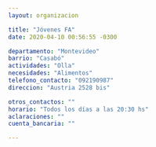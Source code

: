 ```yaml
---
layout: organizacion

title: "Jóvenes FA"
date: 2020-04-10 00:56:55 -0300

departamento: "Montevideo"
barrio: "Casabó"
actividades: "Olla"
necesidades: "Alimentos"
telefono_contacto: "092190987"
direccion: "Austria 2528 bis"

otros_contactos: ""
horario: "Todos los días a las 20:30 hs"
aclaraciones: ""
cuenta_bancaria: ""

---
```

